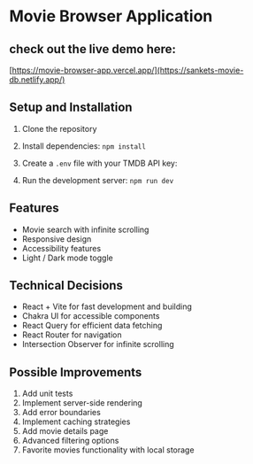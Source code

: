 # Movie Browser Application

## check out the live demo here:

[https://movie-browser-app.vercel.app/](https://sankets-movie-db.netlify.app/)

## Setup and Installation

1. Clone the repository
2. Install dependencies: `npm install`
3. Create a `.env` file with your TMDB API key:

4. Run the development server: `npm run dev`

## Features

- Movie search with infinite scrolling
- Responsive design
- Accessibility features
- Light / Dark mode toggle

## Technical Decisions

- React + Vite for fast development and building
- Chakra UI for accessible components
- React Query for efficient data fetching
- React Router for navigation
- Intersection Observer for infinite scrolling

## Possible Improvements

1. Add unit tests
2. Implement server-side rendering
3. Add error boundaries
4. Implement caching strategies
5. Add movie details page
6. Advanced filtering options
7. Favorite movies functionality with local storage
